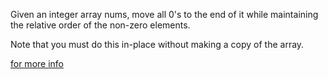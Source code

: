 Given an integer array nums, move all 0's to the end of it while maintaining the relative order of the non-zero elements.

Note that you must do this in-place without making a copy of the array.

[for more info](https://leetcode.com/problems/move-zeroes/?envType=study-plan-v2&envId=leetcode-75)